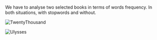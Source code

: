 We have to analyse two selected books in terms of words frequency. In both situations, with stopwords and without. 

![TwentyThousand](https://user-images.githubusercontent.com/50342517/138560126-9ed2ffd2-9a5f-4202-9527-1c8fd785f8e8.png)

![Ulysses](https://user-images.githubusercontent.com/50342517/138560127-51e56146-2e25-4b75-baa6-c568e8281f40.png)
